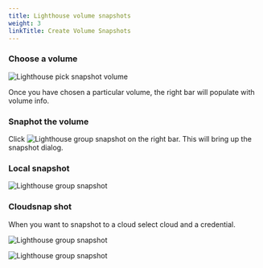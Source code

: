 ```yaml
---
title: Lighthouse volume snapshots
weight: 3
linkTitle: Create Volume Snapshots
---
```


### Choose a volume

![Lighthouse pick snapshot volume](https://docs.portworx.com/images/lighthouse-new-volume-info.png)

Once you have chosen a particular volume, the right bar will populate with volume info.

### Snaphot the volume

Click ![Lighthouse group snapshot](https://docs.portworx.com/images/lh-new-archive-icon.png) on the right bar. This will bring up the snapshot dialog.

### Local snapshot

![Lighthouse group snapshot](https://docs.portworx.com/images/lighthouse-new-volume-local-snap.png)

### Cloudsnap shot

When you want to snapshot to a cloud select cloud and a credential.

![Lighthouse group snapshot](https://docs.portworx.com/images/lighthouse-new-cloud-credential.png)

![Lighthouse group snapshot](https://docs.portworx.com/images/lighthouse-new-cloud-snap.png)
